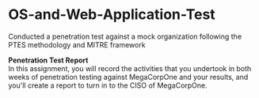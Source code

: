 # OS-and-Web-Application-Test
Conducted a penetration test against a mock organization following the PTES methodology and MITRE framework

**Penetration Test Report**  
In this assignment, you will record the activities that you undertook in both weeks of penetration testing against MegaCorpOne and your results, and you'll create a report to turn in to the CISO of MegaCorpOne. 
